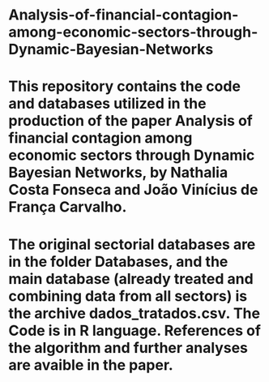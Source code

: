# Analysis-of-financial-contagion-among-economic-sectors-through-Dynamic-Bayesian-Networks

# This repository contains the code and databases utilized in the production of the paper Analysis of financial contagion among economic sectors through Dynamic Bayesian Networks, by Nathalia Costa Fonseca and João Vinícius de França Carvalho.

# The original sectorial databases are in the folder Databases, and the main database (already treated and combining data from all sectors) is the archive dados_tratados.csv. The Code is in R language. References of the algorithm and further analyses are avaible in the paper.

